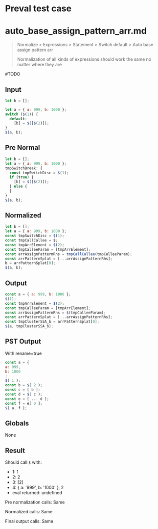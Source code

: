 # Preval test case

# auto_base_assign_pattern_arr.md

> Normalize > Expressions > Statement > Switch default > Auto base assign pattern arr
>
> Normalization of all kinds of expressions should work the same no matter where they are

#TODO

## Input

`````js filename=intro
let b = [];

let a = { a: 999, b: 1000 };
switch ($(1)) {
  default:
    [b] = $([$(2)]);
}
$(a, b);
`````

## Pre Normal


`````js filename=intro
let b = [];
let a = { a: 999, b: 1000 };
tmpSwitchBreak: {
  const tmpSwitchDisc = $(1);
  if (true) {
    [b] = $([$(2)]);
  } else {
  }
}
$(a, b);
`````

## Normalized


`````js filename=intro
let b = [];
let a = { a: 999, b: 1000 };
const tmpSwitchDisc = $(1);
const tmpCallCallee = $;
const tmpArrElement = $(2);
const tmpCalleeParam = [tmpArrElement];
const arrAssignPatternRhs = tmpCallCallee(tmpCalleeParam);
const arrPatternSplat = [...arrAssignPatternRhs];
b = arrPatternSplat[0];
$(a, b);
`````

## Output


`````js filename=intro
const a = { a: 999, b: 1000 };
$(1);
const tmpArrElement = $(2);
const tmpCalleeParam = [tmpArrElement];
const arrAssignPatternRhs = $(tmpCalleeParam);
const arrPatternSplat = [...arrAssignPatternRhs];
const tmpClusterSSA_b = arrPatternSplat[0];
$(a, tmpClusterSSA_b);
`````

## PST Output

With rename=true

`````js filename=intro
const a = {
a: 999,
b: 1000
;
$( 1 );
const b = $( 2 );
const c = [ b ];
const d = $( c );
const e = [ ... d ];
const f = e[ 0 ];
$( a, f );
`````

## Globals

None

## Result

Should call `$` with:
 - 1: 1
 - 2: 2
 - 3: [2]
 - 4: { a: '999', b: '1000' }, 2
 - eval returned: undefined

Pre normalization calls: Same

Normalized calls: Same

Final output calls: Same
